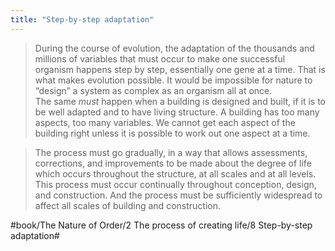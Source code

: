 ```yaml
---
title: "Step-by-step adaptation"
---
```


> During the course of evolution, the adaptation of the thousands and millions of variables that must occur to make one successful organism happens step by step, essentially one gene at a time. That is what makes evolution possible. It would be impossible for nature to “design” a system as complex as an organism all at once.  
> The same *must* happen when a building is designed and built, if it is to be well adapted and to have living structure. A building has too many aspects, too many variables. We cannot get each aspect of the building right unless it is possible to work out one aspect at a time.  

> The process must go gradually, in a way that allows assessments, corrections, and improvements to be made about the degree of life which occurs throughout the structure, at all scales and at all levels. This process must occur continually throughout conception, design, and construction. And the process must be sufficiently widespread to affect all scales of building and construction.  

#book/The Nature of Order/2 The process of creating life/8 Step-by-step adaptation#